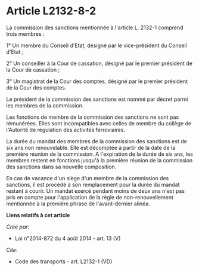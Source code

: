 # Article L2132-8-2

La commission des sanctions mentionnée à l'article L. 2132-1 comprend trois membres : 

1° Un membre du Conseil d'Etat, désigné par le vice-président du Conseil d'Etat ; 

2° Un conseiller à la Cour de cassation, désigné par le premier président de la Cour de cassation ; 

3° Un magistrat de la Cour des comptes, désigné par le premier président de la Cour des comptes. 

Le président de la commission des sanctions est nommé par décret parmi les membres de la commission. 

Les fonctions de membre de la commission des sanctions ne sont pas rémunérées. Elles sont incompatibles avec celles de membre
du collège de l'Autorité de régulation des activités ferroviaires. 

La durée du mandat des membres de la commission des sanctions est de six ans non renouvelable. Elle est décomptée à partir de
la date de la première réunion de la commission. A l'expiration de la durée de six ans, les membres restent en fonctions
jusqu'à la première réunion de la commission des sanctions dans sa nouvelle composition. 

En cas de vacance d'un siège d'un membre de la commission des sanctions, il est procédé à son remplacement pour la durée du
mandat restant à courir. Un mandat exercé pendant moins de deux ans n'est pas pris en compte pour l'application de la règle
de non-renouvellement mentionnée à la première phrase de l'avant-dernier alinéa.

**Liens relatifs à cet article**

_Créé par_:

  - Loi n°2014-872 du 4 août 2014 - art. 13 (V)

_Cite_:

  - Code des transports - art. L2132-1 (VD)
